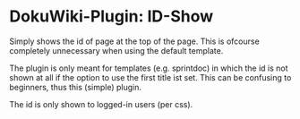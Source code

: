 # DokuWiki-Plugin: ID-Show

Simply shows the id of page at the top of the page. This is ofcourse completely unnecessary when using the default template.

The plugin is only meant for templates (e.g. sprintdoc) in which the id is not shown at all if the option to use the first title ist set. This can be confusing to beginners, thus this (simple) plugin.

The id is only shown to logged-in users (per css).